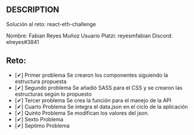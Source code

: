 ## DESCRIPTION

Solución al reto: react-eth-challenge

Nombre: Fabian Reyes Muñoz
Usuario Platzi: reyesmfabian
Discord: elreyes#3841

## Reto:

- [✔] Primer problema
Se crearon los componentes siguiendo la estructura propuesta
- [✔] Segundo problema
Se añadió SASS para el CSS y se crearon las estructuras según lo propuesto
- [✔] Tercer problema
Se crea la función para el manejo de la API
- [✔] Cuarto Problema
Se integra el data.json en el ciclo de la aplicación
- [✔] Quinto Problema
Se modifican los valores del json.
- [✔] Sexto Problema
- [✔] Septimo Problema

